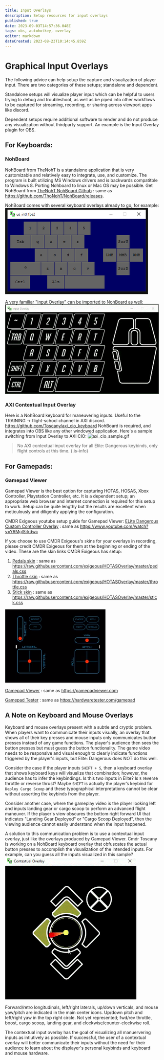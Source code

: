 ```yaml
---
title: Input Overlays
description: Setup resources for input overlays
published: true
date: 2023-09-03T14:57:36.048Z
tags: obs, autohotkey, overlay
editor: markdown
dateCreated: 2023-08-23T10:14:45.859Z
---
```


# Graphical Input Overlays

The following advice can help setup the capture and visualization of player input. There are two categories of these setups; standalone and dependent.

Standalone setups will visualize player input which can be helpful to users trying to debug and troubleshoot, as well as be piped into other workflows to be captured for streaming, recording, or sharing across viewport apps like discord.

Dependent setups require additional software to render and do not produce any visualization without thirdparty support. An example is the Input Overlay plugin for OBS.
 
## For Keyboards:

### NohBoard

NohBoard from TheNohT is a standalone application that is very customizable and relatively easy to integrate, use, and customize. The program is built utilizing MS Windows drivers and is backwards compatitble to Windows 8. Porting Nohboard to linux or Mac OS may be possible. Get NohBoard from [TheNohT NohBoard Github](https://github.com/ThoNohT/NohBoard/releases) : same as <https://github.com/ThoNohT/NohBoard/releases>. 

NohBoard comes with several keyboard overlays already to go, for example:   
![US international FPS2 sample](/img/input_overlay/nohboard_exampled_us_intl_fps2.png)

A very familiar "Input Overlay" can be imported to NohBoard as well:
![nohboard_-_input_overlay_sample.gif](/img/input_overlay/nohboard_-_input_overlay_sample.gif)

### AXI Contextual Input Overlay

Here is a NohBoard keyboard for maneuvering inputs. Useful to the TRAINING -> flight-school channel in AXI discord. <https://github.com/Toscany/axi_cio_keyboard>
NohBoard is required, and integrates into OBS like any other windowed application. Here's a sample switching from Input Overlay to AXI CIO:
![axi_cio_sample.gif](/img/input_overlay/axi_cio_sample.gif)

>No AXI contextual input overlay for all Elite: Dangerous keybinds, only flight controls at this time. {.is-info}

## For Gamepads:
### Gamepad Viewer
Gamepad Viewer is the best option for capturing HOTAS, HOSAS, Xbox Controller, Playstation Controller, etc. It is a dependent setup; an appropriate web browser and internet connection is required for this setup to work. Setup can be quite lengthy but the results are excellent when meticulously  and diligently applying the configuration. 

CMDR Exigeous youtube setup guide for Gamepad Viewer: [ELite Dangerous Custom Controller Overlay](https://www.youtube.com/watch?v=Y9MglSrkdwc) : same as <https://www.youtube.com/watch?v=Y9MglSrkdwc>

If you choose to use CMDR Exigeous's skins for your overlays in recording, please credit CMDR Exigeous for them at the beginning or ending of the video. These are the skin links CMDR Exigeous has setup:
1. [Pedals skin](https://raw.githubusercontent.com/exigeous/HOTASOverlay/master/pedals.css) : same as <https://raw.githubusercontent.com/exigeous/HOTASOverlay/master/pedals.css>
1. [Throttle skin](https://raw.githubusercontent.com/exigeous/HOTASOverlay/master/throttle.css) : same as <https://raw.githubusercontent.com/exigeous/HOTASOverlay/master/throttle.css>
1. [Stick skin](https://raw.githubusercontent.com/exigeous/HOTASOverlay/master/stick.css) : same as <https://raw.githubusercontent.com/exigeous/HOTASOverlay/master/stick.css>

![exigeous_cio.png](/img/input_overlay/exigeous_cio.png)

[Gamepad Viewer](https://gamepadviewer.com) : same as <https://gamepadviewer.com> 

[Gamepad Tester](https://hardwaretester.com/gamepad) : same as <https://hardwaretester.com/gamepad>

## A Note on Keyboard and Mouse Overlays

 Keyboard and mouse overlays present with a subtle and cryptic problem. When players want to communicate their inputs visually, an overlay that shows all of their key presses and mouse inputs only communicates button presses instead of any game functions. The player's audience then sees the button presses but must guess the button functionality. The game video needs to be responsive and visual enough to clearly indicate functions triggered by the player's inputs, but Elite: Dangerous does NOT do this well. 

Consider the case if the player inputs `SHIFT + S`, then a keyboard overlay that shows keyboard keys will visualize that combination; however, the audience has to infer the keybindings. Is this two inputs in Elite? Is `S` reverse throttle or reverse thrust? Maybe `SHIFT` is actually the player’s keybind for `Deploy Cargo Scoop` and these typographical interpretations cannot be clear without asserting the keybinds from the player.

Consider another case, where the gameplay video is the player looking left and inputs landing gear or cargo scoop to perform an advanced flight maneuver. If the player's view obscures the bottom right forward UI that indicates "Landing Gear Deployed" or "Cargo Scoop Deployed", then the viewing audience cannot easily understand when the input happened. 

A solution to this communication problem is to use a contextual input overlay, just like the overlays produced by Gamepad Viewer. Cmdr Toscany is working on a NohBoard keyboard overlay that obfuscates the actual button presses to accomplish the visualization of the intended inputs. For example, can you guess all the inputs visualized in this sample?
![contextual_input_overlay_sample.gif](/img/input_overlay/contextual_input_overlay_sample.gif)

Forward/retro longitudinals, left/right laterals, up/down verticals, and mouse yaw/pitch are indicated in the main center icons. Up/down pitch and left/right yaw in the top right circle.
Not yet represented; fwd/rev throttle, boost, cargo scoop, landing gear, and clockwise/counter-clockwise roll.

The contextual input overlay has the goal of visualizing all manuervering inputs as intiutively as possible. If successful, the user of a contextual overlay will better communicate their inputs without the need for their audience to learn about the displayer's personal keybinds and keyboard and mouse hardware. 